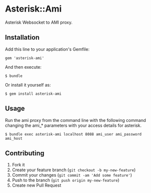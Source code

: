 # Asterisk::Ami

Asterisk Websocket to AMI proxy.

## Installation

Add this line to your application's Gemfile:

    gem 'asterisk-ami'

And then execute:

    $ bundle

Or install it yourself as:

    $ gem install asterisk-ami

## Usage

Run the ami proxy from the command line with the following command changing the ami_* parameters with your access details for asterisk.

    $ bundle exec asterisk-ami localhost 8088 ami_user ami_password ami_host

## Contributing

1. Fork it
2. Create your feature branch (`git checkout -b my-new-feature`)
3. Commit your changes (`git commit -am 'Add some feature'`)
4. Push to the branch (`git push origin my-new-feature`)
5. Create new Pull Request
